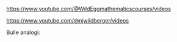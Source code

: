
https://www.youtube.com/@WildEggmathematicscourses/videos

https://www.youtube.com/@njwildberger/videos




Bulle analogi: 

